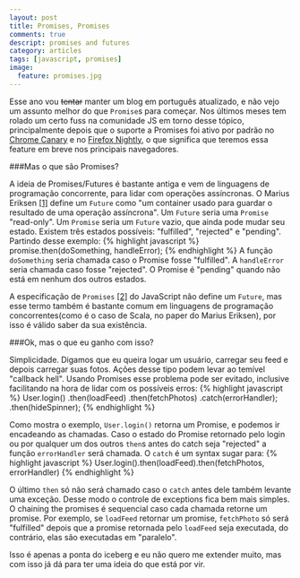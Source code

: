 ```yaml
---
layout: post
title: Promises, Promises
comments: true
descript: promises and futures
category: articles
tags: [javascript, promises]
image:
  feature: promises.jpg
---
```


Esse ano vou <del>tentar</del> manter um blog em português atualizado, e não vejo um assunto melhor do que `Promise`s para começar.
Nos últimos meses tem rolado um certo fuss na comunidade JS em torno desse tópico, principalmente depois que o suporte a Promises foi ativo por padrão
no [Chrome Canary](http://www.chromestatus.com/features/5681726336532480) e no [Firefox Nightly](http://nightly.mozilla.org), o que significa que teremos essa feature em breve
nos principais navegadores.


###Mas o que são Promises?

A ideia de Promises/Futures é bastante antiga e vem de linguagens de programação concorrente, para lidar com operações assíncronas.
O Marius Eriksen [[1]](http://monkey.org/~marius/funsrv.pdf) define um `Future` como "um container usado para guardar o resultado de uma operação assíncrona".
Um `Future` seria uma `Promise` "read-only". Um `Promise` seria um `Future` vazio, que ainda pode mudar seu estado.
Existem três estados possíveis: "fulfilled", "rejected" e "pending". Partindo desse exemplo:
{% highlight javascript %}
  promise.then(doSomething, handleError);
{% endhighlight %}
A função `doSomething` seria chamada caso o Promise fosse "fulfilled". A `handleError` seria chamada caso fosse "rejected". O Promise é "pending"
quando não está em nenhum dos outros estados.


A especificação de `Promises` [[2]](http://promises-aplus.github.io/promises-spec/) do JavaScript não define um `Future`, mas esse termo
também é bastante comum em linguagens de programação concorrentes(como é o caso de Scala, no paper do Marius Eriksen), por isso é válido saber da sua existência.


###Ok, mas o que eu ganho com isso?

Simplicidade. Digamos que eu queira logar um usuário, carregar seu feed e depois carregar suas fotos. Ações desse tipo podem levar ao temível "callback hell". Usando Promises
esse problema pode ser evitado, inclusive facilitando na hora de lidar com os possíveis erros:
{% highlight javascript %}
  User.login()
    .then(loadFeed)
    .then(fetchPhotos)
    .catch(errorHandler);
    .then(hideSpinner);
{% endhighlight %}


Como mostra o exemplo, `User.login()` retorna um Promise, e podemos ir encadeando as chamadas.
Caso o estado do Promise retornado pelo login ou por qualquer um dos outros `then`s antes do catch seja "rejected"
a função `errorHandler` será chamada. O `catch` é um syntax sugar para:
{% highlight javascript %}
User.login().then(loadFeed).then(fetchPhotos, errorHandler)
{% endhighlight %}

O último `then` só não será chamado caso o `catch` antes dele também levante uma exceção. Desse modo o controle de exceptions fica bem mais simples.
O chaining the promises é sequencial caso cada chamada retorne um promise. Por exemplo, se `loadFeed` retornar um promise, `fetchPhoto` só será 
"fulfilled" depois que a promise retornada pelo `loadFeed` seja executada, do contrário, elas são executadas em "paralelo".

Isso é apenas a ponta do iceberg e eu não quero me extender muito, mas com isso já dá para ter uma ideia do que está por vir.
